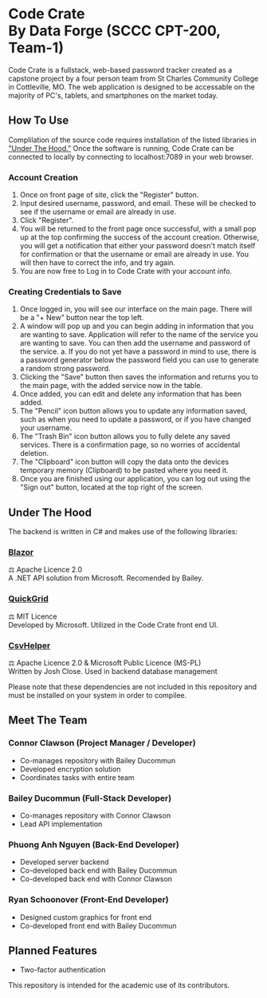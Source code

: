 # Code Crate<br>By Data Forge (SCCC CPT-200, Team-1)

Code Crate is a fullstack, web-based password tracker created as a capstone project by a four person team from St Charles Community College in Cottleville, MO. The web application is designed to be accessable on the majority of PC's, tablets, and smartphones on the market today.

## How To Use
Complilation of the source code requires installation of the listed libraries in ["Under The Hood."](#under-the-hood) Once the software is running, Code Crate can be connected to locally by connecting to localhost:7089 in your web browser.

### Account Creation
1. Once on front page of site, click the "Register" button.
2. Input desired username, password, and email. These will be checked to see if the username or email are already in use.
3. Click "Register".
4. You will be returned to the front page once successful, with a small pop up at the top confirming the success of the account creation. Otherwise, you will get a notification that either your password doesn't match itself for confirmation or that the username or email are already in use. You will then have to correct the info, and try again.
5. You are now free to Log in to Code Crate with your account info.

### Creating Credentials to Save
1. Once logged in, you will see our interface on the main page. There will be a "+ New" button near the top left.
2.  A window will pop up and you can begin adding in information that you are wanting to save. Application will refer to the name of the service you are wanting to save. You can then add the username and password of the service.
  a. If you do not yet have a password in mind to use, there is a password generator below the password field you can use to generate a random strong password.
3. Clicking the "Save" button then saves the information and returns you to the main page, with the added service now in the table.
4. Once added, you can edit and delete any information that has been added.
5. The "Pencil" icon button allows you to update any information saved, such as when you need to update a password, or if you have changed your username.
6. The "Trash Bin" icon button allows you to fully delete any saved services. There is a confirmation page, so no worries of accidental deletion.
7. The "Clipboard" icon button will copy the data onto the devices temporary memory (Clipboard) to be pasted where you need it.
8. Once you are finished using our application, you can log out using the "Sign out" button, located at the top right of the screen.

## Under The Hood
The backend is written in C# and makes use of the following libraries:
### [Blazor](https://dotnet.microsoft.com/en-us/apps/aspnet/web-apps/blazor)
&#9878; Apache Licence 2.0  
A .NET API solution from Microsoft. Recomended by Bailey.

### [QuickGrid](https://aspnet.github.io/quickgridsamples/)
&#9878; MIT Licence  
Developed by Microsoft. Utilized in the Code Crate front end UI.

### [CsvHelper](https://joshclose.github.io/CsvHelper/)
&#9878; Apache Licence 2.0 & Microsoft Public Licence (MS-PL)  
Written by Josh Close. Used in backend database management

Please note that these dependencies are not included in this repository and must be installed on your system in order to compilee.

## Meet The Team
### Connor Clawson (Project Manager / Developer)
- Co-manages repository with Bailey Ducommun
- Developed encryption solution
- Coordinates tasks with entire team

### Bailey Ducommun (Full-Stack Developer)
- Co-manages repository with Connor Clawson
- Lead API implementation

### Phuong Anh Nguyen (Back-End Developer)
- Developed server backend
- Co-developed back end with Bailey Ducommun
- Co-developed back end with Connor Clawson

### Ryan Schoonover (Front-End Developer)
- Designed custom graphics for front end
- Co-developed front end with Bailey Ducommun

## Planned Features
- Two-factor authentication

This repository is intended for the academic use of its contributors.
